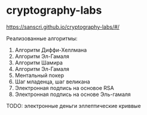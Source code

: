 # cryptography-labs
https://sanscri.github.io/cryptography-labs/#/

 Реализованные алгоритмы:
 1) Алгоритм Диффи-Хеллмана
 2) Алгоритм Эл-Гамаля
 3) Алгоритм Шамира
 4) Алгоритм Эл-Гамаля
 5) Ментальный покер
 5) Шаг младенца, шаг великана
 6) Электронная подпись на основое RSA
 7) Электронная подпись на основе Эль-гамаля
 
 TODO:
 электронные деньги
 эллептические криввые
